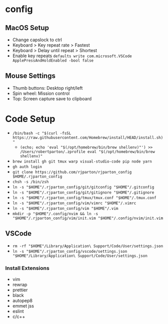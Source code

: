 # config

## MacOS Setup
- Change capslock to ctrl
- Keyboard > Key repeat rate > Fastest
- Keyboard > Delay until repeat > Shortest
- Enable key repeats `defaults write com.microsoft.VSCode ApplePressAndHoldEnabled -bool false`

## Mouse Settings
- Thumb buttons: Desktop right/left
- Spin wheel: Mission control
- Top: Screen capture save to clipboard

# Code Setup
- `/bin/bash -c "$(curl -fsSL https://raw.githubusercontent.com/Homebrew/install/HEAD/install.sh)"`
  - `(echo; echo 'eval "$(/opt/homebrew/bin/brew shellenv)"') >> /Users/robertparton/.zprofile
    eval "$(/opt/homebrew/bin/brew shellenv)"`
- `brew install gh git tmux warp visual-studio-code pip node yarn`
- `gh auth login`
- `git clone https://github.com/rjparton/rjparton_config $HOME/.rjparton_config`
- `chsh -s /bin/zsh`
- `ln -s "$HOME"/.rjparton_config/git/gitconfig "$HOME"/.gitconfig`
- `ln -s "$HOME"/.rjparton_config/git/gitignore "$HOME"/.gitignore`
- `ln -s "$HOME"/.rjparton_config/tmux/tmux.conf "$HOME"/.tmux.conf`
- `ln -s "$HOME"/.rjparton_config/vim/vimrc "$HOME"/.vimrc`
- `ln -s "$HOME"/.rjparton_config/vim "$HOME"/.vim`
- `mkdir -p "$HOME"/.config/nvim && ln -s "$HOME"/.rjparton_config/vim/init.vim "$HOME"/.config/nvim/init.vim`

## VSCode
- `rm -rf "$HOME"/Library/Application\ Support/Code/User/settings.json`
- `ln -s "$HOME"/.rjparton_config/vscode/settings.json "$HOME"/Library/Application\ Support/Code/User/settings.json`

### Install Extensions
- vim
- rewrap
- prettier
- black
- autopep8
- emmet jss
- eslint
- c/c++
